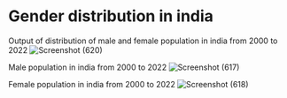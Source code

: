 # Gender distribution in india
Output of distribution of male and female population in india from 2000 to 2022
![Screenshot (620)](https://github.com/nagavarunkothagundla/gender-distribution-in-india/assets/144197965/e396295c-79c3-4bed-bd49-bcb2d9d89f52)

Male population in india from 2000 to 2022
![Screenshot (617)](https://github.com/nagavarunkothagundla/gender-distribution-in-india/assets/144197965/a6a1f97d-d51a-40ce-a02d-ffdc82101e2b)

Female population in india from 2000 to 2022
![Screenshot (618)](https://github.com/nagavarunkothagundla/gender-distribution-in-india/assets/144197965/78e4c5f1-f586-40e9-ad1f-0eb0e03df249)
